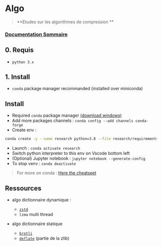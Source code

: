 # Algo
> **Etudes sur les algorithmes de compression **

### [Documentation Sommaire](doc/0-summary.md)

## 0. Requis

- `python 3.x`

## 1. Install

- `conda` package manager recommanded (installed over miniconda)

## Install

- Required `conda` package manager [(download windows)](https://repo.anaconda.com/miniconda/Miniconda3-latest-Windows-x86_64.exe)
- Add more packages channels : `conda config --add channels conda-forge`
- Create env :
```sh
conda create -y --name research python=3.8 --file research/requirements.txt
```

- Launch : `conda activate research`
- Switch python interpreter to this env on Vscode bottom left
- (Optional) Jupyter notebook : `jupyter notebook --generate-config`
- To stop venv : `conda deactivate`

> For more on conda : [Here the cheatseet](https://docs.conda.io/projects/conda/en/4.6.0/_downloads/52a95608c49671267e40c689e0bc00ca/conda-cheatsheet.pdf)

## Ressources

- algo dictionnaire dynamique :
    - [`zstd`](https://github.com/facebook/zstd)
    - `lzma` multi thread

- algo dictionnaire statique
    - [`brotli`](https://github.com/google/brotli)
    - [`deflate`](https://github.com/ebiggers/libdeflate) (partie de la zlib)
